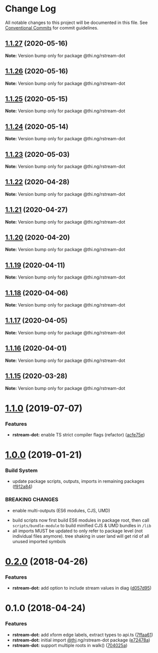 # Change Log

All notable changes to this project will be documented in this file.
See [Conventional Commits](https://conventionalcommits.org) for commit guidelines.

## [1.1.27](https://github.com/thi-ng/umbrella/compare/@thi.ng/rstream-dot@1.1.26...@thi.ng/rstream-dot@1.1.27) (2020-05-16)

**Note:** Version bump only for package @thi.ng/rstream-dot





## [1.1.26](https://github.com/thi-ng/umbrella/compare/@thi.ng/rstream-dot@1.1.25...@thi.ng/rstream-dot@1.1.26) (2020-05-16)

**Note:** Version bump only for package @thi.ng/rstream-dot





## [1.1.25](https://github.com/thi-ng/umbrella/compare/@thi.ng/rstream-dot@1.1.24...@thi.ng/rstream-dot@1.1.25) (2020-05-15)

**Note:** Version bump only for package @thi.ng/rstream-dot





## [1.1.24](https://github.com/thi-ng/umbrella/compare/@thi.ng/rstream-dot@1.1.23...@thi.ng/rstream-dot@1.1.24) (2020-05-14)

**Note:** Version bump only for package @thi.ng/rstream-dot





## [1.1.23](https://github.com/thi-ng/umbrella/compare/@thi.ng/rstream-dot@1.1.22...@thi.ng/rstream-dot@1.1.23) (2020-05-03)

**Note:** Version bump only for package @thi.ng/rstream-dot





## [1.1.22](https://github.com/thi-ng/umbrella/compare/@thi.ng/rstream-dot@1.1.21...@thi.ng/rstream-dot@1.1.22) (2020-04-28)

**Note:** Version bump only for package @thi.ng/rstream-dot





## [1.1.21](https://github.com/thi-ng/umbrella/compare/@thi.ng/rstream-dot@1.1.20...@thi.ng/rstream-dot@1.1.21) (2020-04-27)

**Note:** Version bump only for package @thi.ng/rstream-dot





## [1.1.20](https://github.com/thi-ng/umbrella/compare/@thi.ng/rstream-dot@1.1.19...@thi.ng/rstream-dot@1.1.20) (2020-04-20)

**Note:** Version bump only for package @thi.ng/rstream-dot





## [1.1.19](https://github.com/thi-ng/umbrella/compare/@thi.ng/rstream-dot@1.1.18...@thi.ng/rstream-dot@1.1.19) (2020-04-11)

**Note:** Version bump only for package @thi.ng/rstream-dot





## [1.1.18](https://github.com/thi-ng/umbrella/compare/@thi.ng/rstream-dot@1.1.17...@thi.ng/rstream-dot@1.1.18) (2020-04-06)

**Note:** Version bump only for package @thi.ng/rstream-dot





## [1.1.17](https://github.com/thi-ng/umbrella/compare/@thi.ng/rstream-dot@1.1.16...@thi.ng/rstream-dot@1.1.17) (2020-04-05)

**Note:** Version bump only for package @thi.ng/rstream-dot





## [1.1.16](https://github.com/thi-ng/umbrella/compare/@thi.ng/rstream-dot@1.1.15...@thi.ng/rstream-dot@1.1.16) (2020-04-01)

**Note:** Version bump only for package @thi.ng/rstream-dot





## [1.1.15](https://github.com/thi-ng/umbrella/compare/@thi.ng/rstream-dot@1.1.14...@thi.ng/rstream-dot@1.1.15) (2020-03-28)

**Note:** Version bump only for package @thi.ng/rstream-dot





# [1.1.0](https://github.com/thi-ng/umbrella/compare/@thi.ng/rstream-dot@1.0.26...@thi.ng/rstream-dot@1.1.0) (2019-07-07)

### Features

* **rstream-dot:** enable TS strict compiler flags (refactor) ([acfe75e](https://github.com/thi-ng/umbrella/commit/acfe75e))

# [1.0.0](https://github.com/thi-ng/umbrella/compare/@thi.ng/rstream-dot@0.2.64...@thi.ng/rstream-dot@1.0.0) (2019-01-21)

### Build System

* update package scripts, outputs, imports in remaining packages ([f912a84](https://github.com/thi-ng/umbrella/commit/f912a84))

### BREAKING CHANGES

* enable multi-outputs (ES6 modules, CJS, UMD)

- build scripts now first build ES6 modules in package root, then call
  `scripts/bundle-module` to build minified CJS & UMD bundles in `/lib`
- all imports MUST be updated to only refer to package level
  (not individual files anymore). tree shaking in user land will get rid of
  all unused imported symbols

<a name="0.2.0"></a>
# [0.2.0](https://github.com/thi-ng/umbrella/compare/@thi.ng/rstream-dot@0.1.2...@thi.ng/rstream-dot@0.2.0) (2018-04-26)

### Features

* **rstream-dot:** add option to include stream values in diag ([d057d95](https://github.com/thi-ng/umbrella/commit/d057d95))

<a name="0.1.0"></a>
# 0.1.0 (2018-04-24)

### Features

* **rstream-dot:** add xform edge labels, extract types to api.ts ([7ffaa61](https://github.com/thi-ng/umbrella/commit/7ffaa61))
* **rstream-dot:** initial import [@thi](https://github.com/thi).ng/rstream-dot package ([e72478a](https://github.com/thi-ng/umbrella/commit/e72478a))
* **rstream-dot:** support multiple roots in walk() ([704025a](https://github.com/thi-ng/umbrella/commit/704025a))

